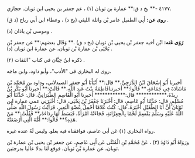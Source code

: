 ٤١٧٧ -** بخ د ق:** عمارة بن ثوبان (١) ، عم جعفر بن يحيى ابن ثوبان. حجازي.

**روى عن:** أَبِي الطفيل عامر بْن واثلة الليثي (بخ د) ، وعطاء ابن أَبي رباح (د ق) .

وموسى بْن باذان (د) .

**رَوَى عَنه:** ابْن أخيه جعفر بْن يحيى بْن ثوبان (بخ د ق) .** وَقَال بعضهم:** عن جعفر بْن يَحْيَى بْن عمارة بْن ثوبان، عن عمارة ابن ثوبان (د) .

ذكره ابنُ حِبَّان في كتاب "الثقات (٢) .

روى له البخاري في "الأدب"، وأبو داود، وابن ماجه.

أخبرنا أَبُو إِسْحَاقَ ابْنُ الدَّرَجِيِّ،** قال:** أَنْبَأَنَا أَبُو جعفر الصيدلاني، وداود بن مُحَمَّد بْنِ مَاشَاذَةَ فِي جَمَاعَةٍ،** قَالُوا:** أخبرتنافَاطِمَةُ بِنْتُ عَبد اللَّهِ،** قَالَتْ:** أخبرنا أَبُو بَكْرِ بْنُ رِيذَةَ،************ قال:************ أخبرنا أَبُو الْقَاسِمِ الطَّبَرَانِيُّ، قال: حَدَّثَنَا أَبُو مُسْلِمٍ، قال: حَدَّثَنَا أَبُو عَاصِمٍ، قال: أَخْبَرَنَا جَعْفَرُ بْنُ يَحْيَى، قال: أَخْبَرَنِي عمي عمارة ابن ثَوْبَانَ أَنَّ أَبَا الطُّفَيْلِ أَخْبَرَهُ، قال: كُنْتُ غُلامًا أَحْمِلُ عُضْوَ الْبَعِيرِ، فَرَأَيْتُ رَسُولَ اللَّهِ صَلَّى اللَّهُ عَلَيْهِ وسَلَّمَ يَقْسِمُ لَحْمًا بِالْجِعِرَّانَةِ، فَجَاءَتْهُ امْرَأَةٌ، فَبَسَطَ لَهَا رِدَاءَهُ،** فَقُلْتُ:** مَنْ هَذِهِ؟** قَالُوا:** أُمُّهُ الَّتِي أَرْضَعَتْهُ.

رواه البخاري (١) عَن أبي عاصم، فوافقناه فيه بعلو. وليس لَهُ عنده غيره.

ورَوَاهُ أَبُو دَاوُدَ (٢) ، عَنْ مُحَمَّدِ بْنِ الْمُثَنَّى عَن أَبِي عَاصِمٍ، عن جعفر بْن يحيى بْن عمارة بْن ثوبان، عن عمارة بْن ثوبان، فوقع لنا بدلا عاليا بدرجتين.